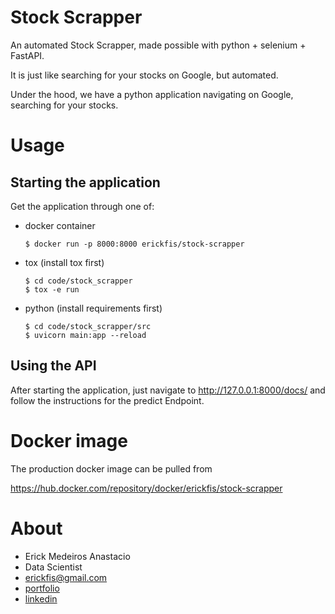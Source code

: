 # Stock Scrapper

An automated Stock Scrapper, made possible with python + selenium + FastAPI.

It is just like searching for your stocks on Google, but automated.

Under the hood, we have a python application navigating on Google, searching for your stocks.


# Usage

## Starting the application

Get the application through one of:

- docker container

      $ docker run -p 8000:8000 erickfis/stock-scrapper

- tox (install tox first)

      $ cd code/stock_scrapper
      $ tox -e run


- python (install requirements first)

      $ cd code/stock_scrapper/src
      $ uvicorn main:app --reload


## Using the API

After starting the application, just navigate to http://127.0.0.1:8000/docs/ and follow the instructions for the predict Endpoint.

# Docker image

The production docker image can be pulled from

https://hub.docker.com/repository/docker/erickfis/stock-scrapper


# About

- Erick Medeiros Anastacio
- Data Scientist
- erickfis@gmail.com
- [portfolio](https://erickfis.github.io/portfolio/)
- [linkedin](https://www.linkedin.com/in/erick-medeiros-anast%C3%A1cio-15241717/)
